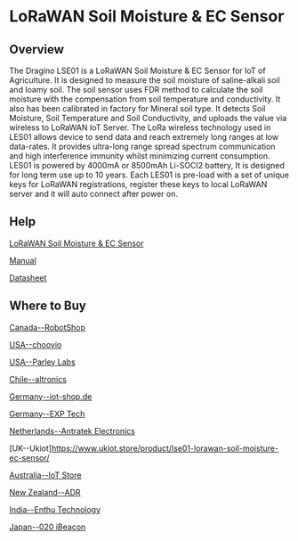 # LoRaWAN Soil Moisture & EC Sensor

## Overview
The Dragino LSE01 is a LoRaWAN Soil Moisture & EC Sensor for IoT of Agriculture. It is
designed to measure the soil moisture of saline-alkali soil and loamy soil. The soil sensor
uses FDR method to calculate the soil moisture with the compensation from soil
temperature and conductivity. It also has been calibrated in factory for Mineral soil type.
It detects Soil Moisture, Soil Temperature and Soil Conductivity, and uploads the value via
wireless to LoRaWAN IoT Server.
The LoRa wireless technology used in LES01 allows device to send data and reach extremely
long ranges at low data-rates. It provides ultra-long range spread spectrum communication
and high interference immunity whilst minimizing current consumption.
LES01 is powered by 4000mA or 8500mAh Li-SOCI2 battery, It is designed for long term use
up to 10 years.
Each LES01 is pre-load with a set of unique keys for LoRaWAN registrations, register these
keys to local LoRaWAN server and it will auto connect after power on.

## Help
[LoRaWAN Soil Moisture & EC Sensor](https://www.dragino.com/products/agriculture-weather-station/item/159-lse01.html)

[Manual](https://www.dragino.com/downloads/downloads/LoRa_End_Node/LSE01/LoRaWAN_Soil_Moisture_%26_EC_Sensor_UserManual_v1.5.pdf)

[Datasheet](https://www.dragino.com/downloads/downloads/LoRa_End_Node/LSE01/Datasheet_LSE01_LoRaWAN_Soil_Moisture_%26_EC_Sensor.pdf)


## Where to Buy

[Canada--RobotShop](https://www.robotshop.com/en/dragino-technology.html)

[USA--choovio](https://www.choovio.com/product/lse01-lorawan-soil-moisture-ec-sensor/?attribute_battery-type=4000mA)

[USA--Parley Labs](https://shop.parleylabs.com/collections/dragino/products/lse01-lorawan-soil-moisture-ec-sensor-us915)

[Chile--altronics](https://altronics.cl/index.php?route=product/search&search=dragino)

[Germany--iot-shop.de](https://iot-shop.de/shop/product/dg-lse01-8-868-dragino-lorawan-soil-moisture-ec-sensor-4862?category=105#attr=3888,3943,3945,3942,3891,3944,4571,3941)

[Germany--EXP Tech](https://iot-shop.de/shop/product/dg-lse01-8-868-dragino-lorawan-soil-moisture-ec-sensor-4862?category=105#attr=3888,3943,3945,3942,3891,3944,4571,3941)

[Netherlands--Antratek Electronics](https://www.antratek.nl/lse01-lorawan-soil-sensor-8500mah)

[UK--Ukiot]https://www.ukiot.store/product/lse01-lorawan-soil-moisture-ec-sensor/

[Australia--IoT Store](https://www.iot-store.com.au/collections/dragino/products/lse01-lorawan-wireless-soil-moisture-ec-sensor)

[New Zealand--ADR](https://www.adriley.co.nz/products-and-services/iot-range)

[India--Enthu Technology](https://www.enthutech.in/zh_HK/shop/product/lorawan-soil-moisture-temperature-ec-sensor-594)

[Japan--020 iBeacon](https://www.thethingsnetwork.org/device-repository/devices/enthutech/lse01/)